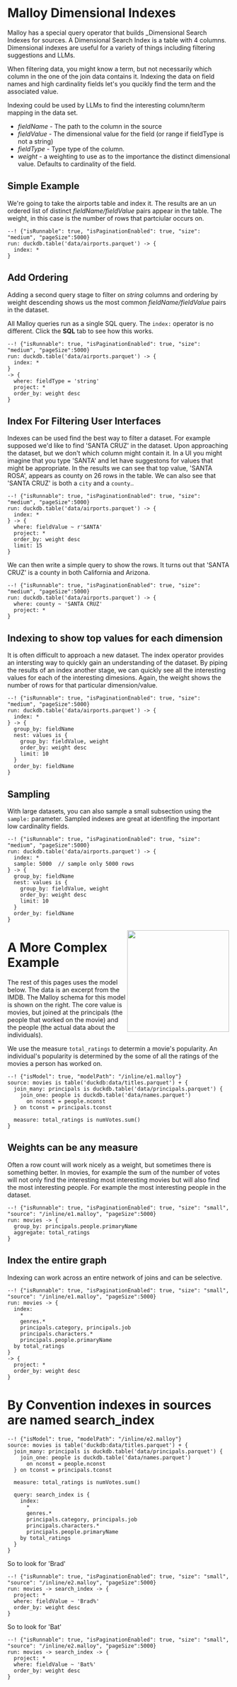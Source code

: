 # Malloy Dimensional Indexes
Malloy has a special query operator that builds _Dimensional Search Indexes for sources.  A Dimensional Search Index is a table with 4 columns.  Dimensional indexes are useful for a variety of things including filtering suggestions and LLMs.

When filtering data, you might know a term, but not necessarily which column in the one of the join data contains it.  Indexing the data on field names and high cardinality fields let's you qucikly find the term and the associated value.

Indexing could be used by LLMs to find the interesting column/term mapping in the data set.

* *fieldName* - The path to the column in the source
* *fieldValue* - The dimensional value for the field (or range if fieldType is not a string)
* *fieldType* - Type type of the column.
* *weight* - a weighting to use as to the importance the distinct dimensional value.  Defaults to cardinality of the field.

## Simple Example
We're going to take the airports table and index it.  The results are an un ordered list of distinct *fieldName/fieldValue* pairs appear in the table.  The weight, in this case is the number of rows that partciular occurs on. 

```malloy
--! {"isRunnable": true, "isPaginationEnabled": true, "size": "medium", "pageSize":5000}
run: duckdb.table('data/airports.parquet') -> {
  index: *
}
```

## Add Ordering
Adding a second query stage to filter on _string_ columns and ordering by weight descending shows us the most common *fieldName/fieldValue* pairs in the dataset.  

All Malloy queries run as a single SQL query.  The `index:` operator is no different.  Click the **SQL** tab to see how this works.  

```malloy
--! {"isRunnable": true, "isPaginationEnabled": true, "size": "medium", "pageSize":5000}
run: duckdb.table('data/airports.parquet') -> {
  index: *
} 
-> {
  where: fieldType = 'string'
  project: *
  order_by: weight desc
}
```

## Index For Filtering User Interfaces

Indexes can be used find the best way to filter a dataset.  For example supposed we'd like to find 'SANTA CRUZ' in the dataset. Upon approaching the dataset, but we don't which column might contain it.  In a UI you might imagine that you type 'SANTA' and let have suggestons for values that might be appropriate.  In the results we can see that top value, 'SANTA ROSA', appears as county on 26 rows in the table.  We can also see that 'SANTA CRUZ' is both a `city` and a `county`..

```malloy
--! {"isRunnable": true, "isPaginationEnabled": true, "size": "medium", "pageSize":5000}
run: duckdb.table('data/airports.parquet') -> {
  index: *
} -> {
  where: fieldValue ~ r'SANTA'
  project: *
  order_by: weight desc
  limit: 15
}
```

We can then write a simple query to show the rows.  It turns out that 'SANTA CRUZ' is a county in both California and Arizona.

```malloy
--! {"isRunnable": true, "isPaginationEnabled": true, "size": "medium", "pageSize":5000}
run: duckdb.table('data/airports.parquet') -> {
  where: county ~ 'SANTA CRUZ'
  project: *
}
```

## Indexing to show top values for each dimension
It is often difficult to approach a new dataset.  The index operator provides an intersting way to quickly gain an understanding of the dataset.  By piping the results of an index another stage, we can quickly see all the interesting values for each of the interesting dimesions.  Again, the weight shows the number of rows for that particular dimension/value.

```malloy
--! {"isRunnable": true, "isPaginationEnabled": true, "size": "medium", "pageSize":5000}
run: duckdb.table('data/airports.parquet') -> {
  index: *
} -> {
  group_by: fieldName
  nest: values is {
    group_by: fieldValue, weight
    order_by: weight desc
    limit: 10
  }
  order_by: fieldName
}
```

## Sampling
With large datasets, you can also sample a small subsection using the `sample:` parameter.  Sampled indexes are great at identifing the important low cardinality fields.

```malloy
--! {"isRunnable": true, "isPaginationEnabled": true, "size": "medium", "pageSize":5000}
run: duckdb.table('data/airports.parquet') -> {
  index: *
  sample: 5000  // sample only 5000 rows
} -> {
  group_by: fieldName
  nest: values is {
    group_by: fieldValue, weight
    order_by: weight desc
    limit: 10
  }
  order_by: fieldName
}
```

<img src="./imdb_schema.png" style="width: 230px; float: right; padding: 3px 3px 3px 3px">

# A More Complex Example

The rest of this pages uses the model below.  The data is an excerpt from the IMDB.  The Malloy schema for this model is shown on the right.  The core value is movies, but joined at the principals (the people that worked on the movie) and the people (the actual data about the individuals).  

We use the measure `total_ratings` to determin a movie's popularity.  An individual's popularity is determined by the some of all the ratings of the movies a person has worked on.

```malloy
--! {"isModel": true, "modelPath": "/inline/e1.malloy"}
source: movies is table('duckdb:data/titles.parquet') + {
  join_many: principals is duckdb.table('data/principals.parquet') {
    join_one: people is duckdb.table('data/names.parquet') 
      on nconst = people.nconst
  } on tconst = principals.tconst

  measure: total_ratings is numVotes.sum()
}
```

## Weights can be any measure
Often a row count will work nicely as a weight, but sometimes there is something better.  In movies, for example the sum of the number of votes will not only find the interesting most interesting movies but will also find the most interesting people.  For example the most interesting people in the dataset.


```malloy
--! {"isRunnable": true, "isPaginationEnabled": true, "size": "small", "source": "/inline/e1.malloy", "pageSize":5000}
run: movies -> {
  group_by: principals.people.primaryName
  aggregate: total_ratings
} 
```

## Index the entire graph
Indexing can work across an entire network of joins and can be selective.

```malloy
--! {"isRunnable": true, "isPaginationEnabled": true, "size": "small", "source": "/inline/e1.malloy", "pageSize":5000}
run: movies -> {
  index:
    *
    genres.*
    principals.category, principals.job
    principals.characters.*
    principals.people.primaryName
  by total_ratings
}
-> {
  project: *
  order_by: weight desc
}
```

# By Convention indexes in sources are named search_index

```malloy
--! {"isModel": true, "modelPath": "/inline/e2.malloy"}
source: movies is table('duckdb:data/titles.parquet') + {
  join_many: principals is duckdb.table('data/principals.parquet') {
    join_one: people is duckdb.table('data/names.parquet') 
      on nconst = people.nconst
  } on tconst = principals.tconst

  measure: total_ratings is numVotes.sum()

  query: search_index is {
    index:
      *
      genres.*
      principals.category, principals.job
      principals.characters.*
      principals.people.primaryName
    by total_ratings
  }
}
```

So to look for 'Brad'

```malloy
--! {"isRunnable": true, "isPaginationEnabled": true, "size": "small", "source": "/inline/e2.malloy", "pageSize":5000}
run: movies -> search_index -> { 
  project: *
  where: fieldValue ~ 'Brad%'
  order_by: weight desc
}
```

So to look for 'Bat'

```malloy
--! {"isRunnable": true, "isPaginationEnabled": true, "size": "small", "source": "/inline/e2.malloy", "pageSize":5000}
run: movies -> search_index -> { 
  project: *
  where: fieldValue ~ 'Bat%'
  order_by: weight desc
}
```